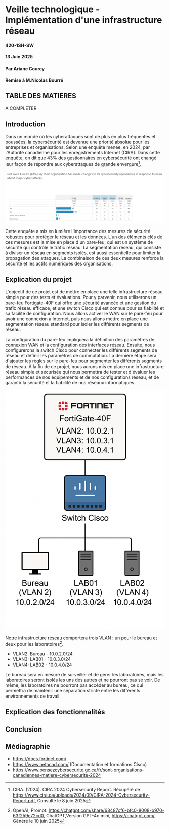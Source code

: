 # Veille technologique - Implémentation d'une infrastructure réseau

#### 420-1SH-SW
#### 13 Juin 2025
#### Par Ariane Courcy
#### Remise à M.Nicolas Bourré

## TABLE DES MATIERES
A COMPLETER

## Introduction

Dans un monde où les cyberattaques sont de plus en plus fréquentes et poussées, la cybersécurité est devenue une priorité absolue pour les entreprises et organisations. Selon une enquête menée, en 2024, par l'Autorité canadienne pour les enregistrements Internet (CIRA). Dans cette enquête, on dit que 43% des gestionnaires en cybersécurité ont changé leur façon de répondre aux cyberattaques de grande envergure[^1].

![Alt text](./documentations/images/INTRO1.png)

Cette enquête a mis en lumière l'importance des mesures de sécurité robustes pour protéger le réseau et les données. L'un des éléments clés de ces mesures est la mise en place d'un pare-feu, qui est un système de sécurité qui contrôle le trafic réseau. La segmentation réseau, qui consiste à diviser un réseau en segments isolés, est aussi essentielle pour limiter la propagation des attaques. La combinaison de ces deux mesures renforce la sécurité et les actifs numériques des organisations.

## Explication du projet

L'objectif de ce projet est de mettre en place une telle infrastructure réseau simple pour des tests et évaluations. Pour y parvenir, nous utiliserons un pare-feu Fortigate-40F qui offre une sécurité avancée et une gestion du trafic réseau efficace, et une switch Cisco qui est connue pour sa fiabilité et sa facilité de configuration. Nous allons activer le WAN sur le pare-feu pour avoir une connexion à Internet, puis nous allons mettre en place une segmentation réseau standard pour isoler les différents segments de réseau. 

La configuration du pare-feu impliquera la définition des paramètres de connexion WAN et la configuration des interfaces réseau. Ensuite, nous configurerons la switch Cisco pour connecter les différents segments de réseau et définir les paramètres de commutation. La dernière étape sera d'ajouter les règles sur le pare-feu pour segmenter les différents segments de réseau. À la fin de ce projet, nous aurons mis en place une infrastructure réseau simple et sécurisée qui nous permettra de tester et d'évaluer les performances de nos équipements et de nos configurations réseau, et de garantir la sécurité et la fiabilité de nos réseaux informatiques.

![Alt text](./documentations/images/PLAN.png)

Notre infrastructure réseau comportera trois VLAN : un pour le bureau et deux pour les laboratoires[^2].

- VLAN2: Bureau - 10.0.2.0/24
- VLAN3: LAB01 - 10.0.3.0/24
- VLAN4: LAB02 - 10.0.4.0/24

Le bureau sera en mesure de surveiller et de gérer les laboratoires, mais les laboratoires seront isolés les uns des autres et ne pourront pas se voir. De même, les laboratoires ne pourront pas accéder au bureau, ce qui permettra de maintenir une séparation stricte entre les différents environnements de travail.

## Explication des fonctionnalités

## Conclusion

## Médiagraphie

[^1]: CIRA. (2024). CIRA 2024 Cybersecurity Report. Récupéré de https://www.cira.ca/uploads/2024/09/CIRA-2024-Cybersecurity-Report.pdf, Consulté le 8 juin 2025

[^2]: OpenAI, Prompt: https://chatgpt.com/share/68487cf6-bfc0-8008-b970-63f259c72cd0, ChatGPT,Version GPT-4o mini, https://chatgpt.com/, Généré le 10 juin 2025

- https://docs.fortinet.com/
- https://www.netacad.com/ (Documentation et formations Cisco)
- https://www.pensezcybersecurite.gc.ca/fr/sont-organisations-canadiennes-matiere-cybersecurite-2024
